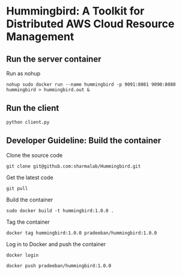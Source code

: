 # Hummingbird: A Toolkit for Distributed AWS Cloud Resource Management 

## Run the server container

Run as nohup
````
nohup sudo docker run --name hummingbird -p 9091:8081 9090:8080 hummingbird > hummingbird.out &
````

## Run the client
````
python client.py
````

## Developer Guideline: Build the container

Clone the source code
````
git clone git@github.com:sharmalab/Hummingbird.git
````

Get the latest code
````
git pull
````

Build the container
````
sudo docker build -t hummingbird:1.0.0 .
````
Tag the container
````
docker tag hummingbird:1.0.0 pradeeban/hummingbird:1.0.0
````

Log in to Docker and push the container
````
docker login

docker push pradeeban/hummingbird:1.0.0
````
